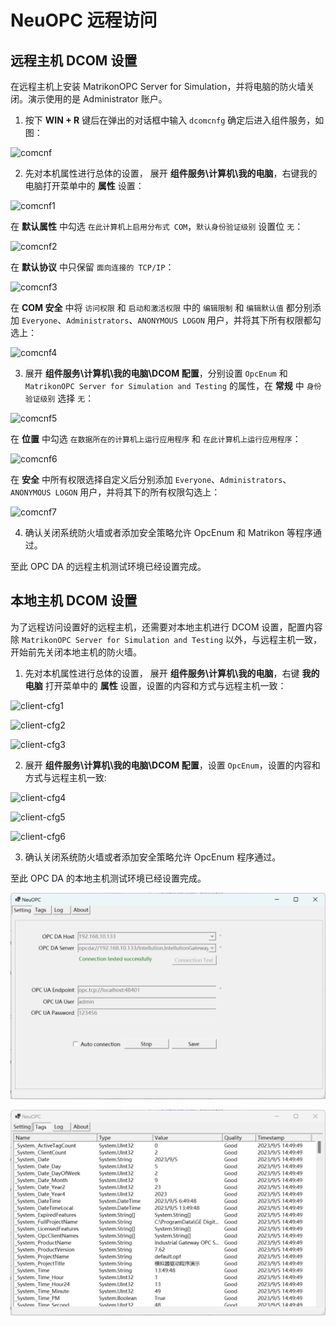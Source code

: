 # NeuOPC 远程访问

## 远程主机 DCOM 设置

在远程主机上安装 MatrikonOPC Server for Simulation，并将电脑的防火墙关闭。演示使用的是 Administrator 账户。

1. 按下 **WIN + R** 键后在弹出的对话框中输入 `dcomcnfg` 确定后进入组件服务，如图：

![comcnf](./assets/comcnf.png)

2. 先对本机属性进行总体的设置， 展开 **组件服务\计算机\我的电脑**，右键我的电脑打开菜单中的 **属性** 设置：

![comcnf1](./assets/comcnf1.png)

在 **默认属性** 中勾选 `在此计算机上启用分布式 COM`，`默认身份验证级别` 设置位 `无`：

![comcnf2](./assets/comcnf2.png)

在 **默认协议** 中只保留 `面向连接的 TCP/IP`：

![comcnf3](./assets/comcnf3.png)

在 **COM 安全** 中将 `访问权限` 和 `启动和激活权限` 中的 `编辑限制` 和 `编辑默认值` 都分别添加  `Everyone`、`Administrators`、`ANONYMOUS LOGON` 用户，并将其下所有权限都勾选上：

![comcnf4](./assets/comcnf4.png)

3. 展开 **组件服务\计算机\我的电脑\DCOM 配置**，分别设置 `OpcEnum` 和 `MatrikonOPC Server for Simulation and Testing` 的属性，在 **常规** 中 `身份验证级别` 选择 `无`：

![comcnf5](./assets/comcnf5.png)

在 **位置** 中勾选 `在数据所在的计算机上运行应用程序` 和 `在此计算机上运行应用程序`：

![comcnf6](./assets/comcnf6.png)

在 **安全** 中所有权限选择自定义后分别添加 `Everyone`、`Administrators`、`ANONYMOUS LOGON` 用户，并将其下的所有权限勾选上：

![comcnf7](./assets/comcnf7.png)

4. 确认关闭系统防火墙或者添加安全策略允许 OpcEnum 和 Matrikon 等程序通过。

至此 OPC DA 的远程主机测试环境已经设置完成。

## 本地主机 DCOM 设置

为了远程访问设置好的远程主机，还需要对本地主机进行 DCOM 设置，配置内容除 `MatrikonOPC Server for Simulation and Testing` 以外，与远程主机一致，开始前先关闭本地主机的防火墙。

1. 先对本机属性进行总体的设置， 展开 **组件服务\计算机\我的电脑**，右键 **我的电脑** 打开菜单中的 **属性** 设置，设置的内容和方式与远程主机一致：

![client-cfg1](./assets/client-cfg1.png)

![client-cfg2](./assets/client-cfg2.png)

![client-cfg3](./assets/client-cfg3.png)

2. 展开 **组件服务\计算机\我的电脑\DCOM 配置**，设置 `OpcEnum`，设置的内容和方式与远程主机一致:

![client-cfg4](./assets/client-cfg4.png)

![client-cfg5](./assets/client-cfg5.png)

![client-cfg6](./assets/client-cfg6.png)

3. 确认关闭系统防火墙或者添加安全策略允许 OpcEnum 程序通过。

至此 OPC DA 的本地主机测试环境已经设置完成。

![client-worked](./assets/client-worked.png)

![client-worked](./assets/client-worked1.png)